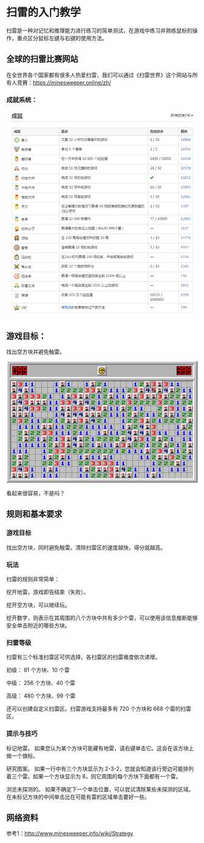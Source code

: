 # 扫雷的入门教学

扫雷是一种对记忆和推理能力进行练习的简单测试，在游戏中练习并熟练鼠标的操作，重点区分鼠标左键与右键的使用方法。

## 全球的扫雷比赛网站

在全世界各个国家都有很多人热爱扫雷，我们可以通过《扫雷世界》这个网站与所有人竞赛：https://minesweeper.online/zh/

### 成就系统：

![扫雷世界的成就系统](./minesweeper/achievement.png)

## 游戏目标：

找出空方块并避免触雷。

![高级扫雷成功画面](./minesweeper/411525803-hd-32.png)

看起来很容易，不是吗？

## 规则和基本要求

### 游戏目标

找出空方块，同时避免触雷。清除扫雷区的速度越快，得分就越高。

### 玩法

扫雷的规则非常简单：

挖开地雷，游戏即告结束（失败）。

挖开空方块，可以继续玩。

挖开数字，则表示在其周围的八个方块中共有多少个雷，可以使用该信息推断能够安全单击附近的哪些方块。

### 扫雷等级

扫雷有三个标准扫雷区可供选择，各扫雷区的扫雷难度依次递增。

初级： 81 个方块、10 个雷

中级： 256 个方块、40 个雷

高级： 480 个方块、99 个雷

还可以创建自定义扫雷区。扫雷游戏支持最多有 720 个方块和 668 个雷的扫雷区。

### 提示与技巧

标记地雷。 如果您认为某个方块可能藏有地雷，请右键单击它。这会在该方块上做一个旗标。

研究图案。 如果一行中有三个方块显示为 2-3-2，您就会知道该行旁边可能排列着三个雷。如果一个方块显示为 8，则它周围的每个方块下面都有一个雷。

浏览未探测的。 如果不确定下一个单击位置，可以尝试清除某些未探测的区域。在未标记方块的中间单击比在可能有雷的区域单击要好一些。


## 网络资料

参考1：http://www.minesweeper.info/wiki/Strategy
